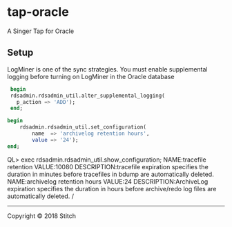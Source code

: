 # tap-oracle
A Singer Tap for Oracle



## Setup
LogMiner is one of the sync strategies. You must enable supplemental logging before turning on LogMiner in the Oracle database
```SQL
 begin
 rdsadmin.rdsadmin_util.alter_supplemental_logging(
   p_action => 'ADD');
 end;

begin
    rdsadmin.rdsadmin_util.set_configuration(
        name  => 'archivelog retention hours',
        value => '24');
end;
```

QL> exec rdsadmin.rdsadmin_util.show_configuration;
NAME:tracefile retention
VALUE:10080
DESCRIPTION:tracefile expiration specifies the duration in minutes before
tracefiles in bdump are automatically deleted.
NAME:archivelog retention hours
VALUE:24
DESCRIPTION:ArchiveLog expiration specifies the duration in hours before
archive/redo log files are automatically deleted.
/

---

Copyright &copy; 2018 Stitch
